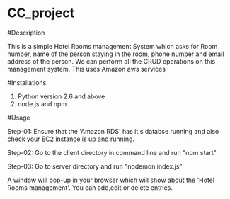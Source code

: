 # CC_project

#Description

This is a simple Hotel Rooms management System which asks for Room number, name of the person staying in the room, phone number and email address of the person.
We can perform all the CRUD operations on this management system.
This uses Amazon aws services

#Installations
1) Python version 2.6 and above
2) node.js and npm

#Usage

Step-01: Ensure that the 'Amazon RDS' has it's databse running and also check your EC2 instance is up and running.

Step-02: Go to the client directory in command line and run "npm start"

Step-03: Go to server directory and run "nodemon index.js"


A window will pop-up in your browser which will show about the 'Hotel Rooms management'.
You can add,edit or delete entries.
